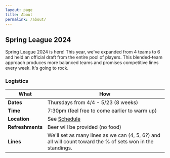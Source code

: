 ```yaml
---
layout: page
title: About
permalink: /about/
---
```


## Spring League 2024

Spring League 2024 is here! This year, we've expanded from 4 teams to 6 and held an official draft from the entire pool of players. This blended-team approach produces more balanced teams and promises competitive lines every week. It's going to rock.

### Logistics

| What      | How |
| ----------- | ----------- |
| **Dates**      | Thursdays from 4/4 - 5/23 (8 weeks)       |
| **Time**   | 7:30pm (feel free to come earlier to warm up)       |
| **Location**   | See [Schedule](/schedule/)        |
| **Refreshments**   | Beer will be provided (no food)        |
| **Lines**   | We'll set as many lines as we can (4, 5, 6?) and all will count toward the % of sets won in the standings.        |

